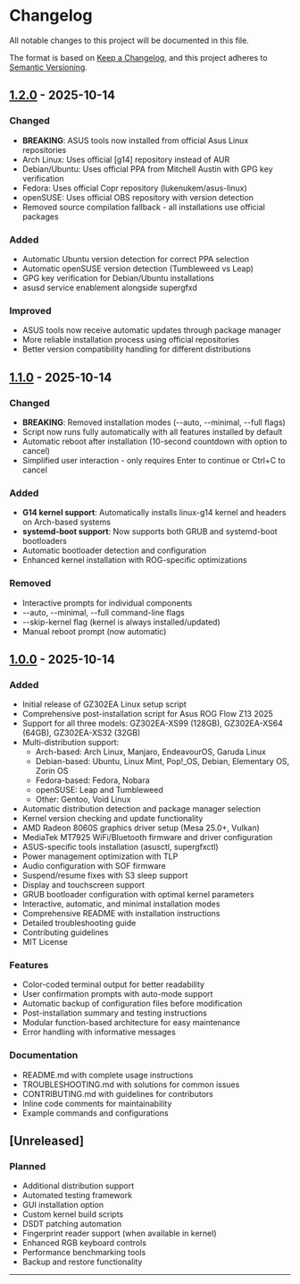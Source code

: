 # Changelog

All notable changes to this project will be documented in this file.

The format is based on [Keep a Changelog](https://keepachangelog.com/en/1.0.0/),
and this project adheres to [Semantic Versioning](https://semver.org/spec/v2.0.0.html).

## [1.2.0] - 2025-10-14

### Changed
- **BREAKING**: ASUS tools now installed from official Asus Linux repositories
- Arch Linux: Uses official [g14] repository instead of AUR
- Debian/Ubuntu: Uses official PPA from Mitchell Austin with GPG key verification
- Fedora: Uses official Copr repository (lukenukem/asus-linux)
- openSUSE: Uses official OBS repository with version detection
- Removed source compilation fallback - all installations use official packages

### Added
- Automatic Ubuntu version detection for correct PPA selection
- Automatic openSUSE version detection (Tumbleweed vs Leap)
- GPG key verification for Debian/Ubuntu installations
- asusd service enablement alongside supergfxd

### Improved
- ASUS tools now receive automatic updates through package manager
- More reliable installation process using official repositories
- Better version compatibility handling for different distributions

## [1.1.0] - 2025-10-14

### Changed
- **BREAKING**: Removed installation modes (--auto, --minimal, --full flags)
- Script now runs fully automatically with all features installed by default
- Automatic reboot after installation (10-second countdown with option to cancel)
- Simplified user interaction - only requires Enter to continue or Ctrl+C to cancel

### Added
- **G14 kernel support**: Automatically installs linux-g14 kernel and headers on Arch-based systems
- **systemd-boot support**: Now supports both GRUB and systemd-boot bootloaders
- Automatic bootloader detection and configuration
- Enhanced kernel installation with ROG-specific optimizations

### Removed
- Interactive prompts for individual components
- --auto, --minimal, --full command-line flags
- --skip-kernel flag (kernel is always installed/updated)
- Manual reboot prompt (now automatic)

## [1.0.0] - 2025-10-14

### Added
- Initial release of GZ302EA Linux setup script
- Comprehensive post-installation script for Asus ROG Flow Z13 2025
- Support for all three models: GZ302EA-XS99 (128GB), GZ302EA-XS64 (64GB), GZ302EA-XS32 (32GB)
- Multi-distribution support:
  - Arch-based: Arch Linux, Manjaro, EndeavourOS, Garuda Linux
  - Debian-based: Ubuntu, Linux Mint, Pop!_OS, Debian, Elementary OS, Zorin OS
  - Fedora-based: Fedora, Nobara
  - openSUSE: Leap and Tumbleweed
  - Other: Gentoo, Void Linux
- Automatic distribution detection and package manager selection
- Kernel version checking and update functionality
- AMD Radeon 8060S graphics driver setup (Mesa 25.0+, Vulkan)
- MediaTek MT7925 WiFi/Bluetooth firmware and driver configuration
- ASUS-specific tools installation (asusctl, supergfxctl)
- Power management optimization with TLP
- Audio configuration with SOF firmware
- Suspend/resume fixes with S3 sleep support
- Display and touchscreen support
- GRUB bootloader configuration with optimal kernel parameters
- Interactive, automatic, and minimal installation modes
- Comprehensive README with installation instructions
- Detailed troubleshooting guide
- Contributing guidelines
- MIT License

### Features
- Color-coded terminal output for better readability
- User confirmation prompts with auto-mode support
- Automatic backup of configuration files before modification
- Post-installation summary and testing instructions
- Modular function-based architecture for easy maintenance
- Error handling with informative messages

### Documentation
- README.md with complete usage instructions
- TROUBLESHOOTING.md with solutions for common issues
- CONTRIBUTING.md with guidelines for contributors
- Inline code comments for maintainability
- Example commands and configurations

## [Unreleased]

### Planned
- Additional distribution support
- Automated testing framework
- GUI installation option
- Custom kernel build scripts
- DSDT patching automation
- Fingerprint reader support (when available in kernel)
- Enhanced RGB keyboard controls
- Performance benchmarking tools
- Backup and restore functionality

---

[1.2.0]: https://github.com/th3cavalry/GZ302-Linux-Setup/releases/tag/v1.2.0
[1.1.0]: https://github.com/th3cavalry/GZ302-Linux-Setup/releases/tag/v1.1.0
[1.0.0]: https://github.com/th3cavalry/GZ302-Linux-Setup/releases/tag/v1.0.0
